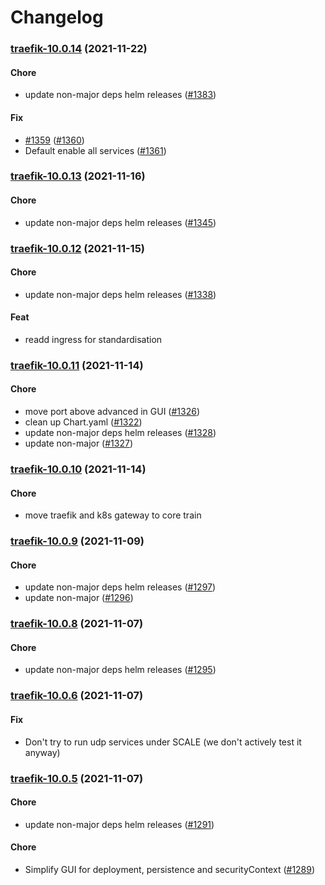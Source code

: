 # Changelog<br>


<a name="traefik-10.0.14"></a>
### [traefik-10.0.14](https://github.com/truecharts/apps/compare/traefik-10.0.13...traefik-10.0.14) (2021-11-22)

#### Chore

* update non-major deps helm releases ([#1383](https://github.com/truecharts/apps/issues/1383))

#### Fix

* [#1359](https://github.com/truecharts/apps/issues/1359) ([#1360](https://github.com/truecharts/apps/issues/1360))
* Default enable all services ([#1361](https://github.com/truecharts/apps/issues/1361))



<a name="traefik-10.0.13"></a>
### [traefik-10.0.13](https://github.com/truecharts/apps/compare/traefik-10.0.12...traefik-10.0.13) (2021-11-16)

#### Chore

* update non-major deps helm releases ([#1345](https://github.com/truecharts/apps/issues/1345))



<a name="traefik-10.0.12"></a>
### [traefik-10.0.12](https://github.com/truecharts/apps/compare/traefik-10.0.11...traefik-10.0.12) (2021-11-15)

#### Chore

* update non-major deps helm releases ([#1338](https://github.com/truecharts/apps/issues/1338))

#### Feat

* readd ingress for standardisation



<a name="traefik-10.0.11"></a>
### [traefik-10.0.11](https://github.com/truecharts/apps/compare/traefik-10.0.10...traefik-10.0.11) (2021-11-14)

#### Chore

* move port above advanced in GUI ([#1326](https://github.com/truecharts/apps/issues/1326))
* clean up Chart.yaml ([#1322](https://github.com/truecharts/apps/issues/1322))
* update non-major deps helm releases ([#1328](https://github.com/truecharts/apps/issues/1328))
* update non-major ([#1327](https://github.com/truecharts/apps/issues/1327))



<a name="traefik-10.0.10"></a>
### [traefik-10.0.10](https://github.com/truecharts/apps/compare/traefik-10.0.9...traefik-10.0.10) (2021-11-14)

#### Chore

* move traefik and k8s gateway to core train



<a name="traefik-10.0.9"></a>
### [traefik-10.0.9](https://github.com/truecharts/apps/compare/traefik-10.0.8...traefik-10.0.9) (2021-11-09)

#### Chore

* update non-major deps helm releases ([#1297](https://github.com/truecharts/apps/issues/1297))
* update non-major ([#1296](https://github.com/truecharts/apps/issues/1296))



<a name="traefik-10.0.8"></a>
### [traefik-10.0.8](https://github.com/truecharts/apps/compare/traefik-10.0.7...traefik-10.0.8) (2021-11-07)

#### Chore

* update non-major deps helm releases ([#1295](https://github.com/truecharts/apps/issues/1295))



<a name="traefik-10.0.6"></a>
### [traefik-10.0.6](https://github.com/truecharts/apps/compare/traefik-10.0.5...traefik-10.0.6) (2021-11-07)

#### Fix

* Don't try to run udp services under SCALE (we don't actively test it anyway)



<a name="traefik-10.0.5"></a>
### [traefik-10.0.5](https://github.com/truecharts/apps/compare/traefik-10.0.4...traefik-10.0.5) (2021-11-07)

#### Chore

* update non-major deps helm releases ([#1291](https://github.com/truecharts/apps/issues/1291))

#### Chore

* Simplify GUI for deployment, persistence and securityContext ([#1289](https://github.com/truecharts/apps/issues/1289))

